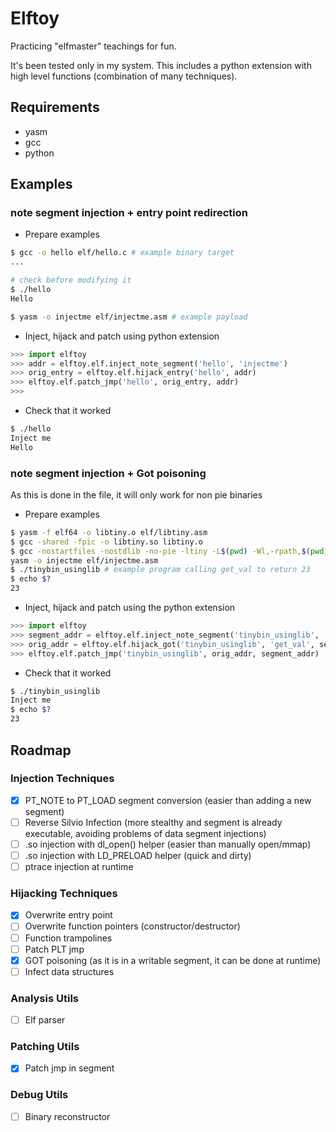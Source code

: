 # Elftoy
Practicing "elfmaster" teachings for fun.

It's been tested only in my system.
This includes a python extension with high level functions (combination of many techniques).

## Requirements
- yasm
- gcc
- python

## Examples

### note segment injection + entry point redirection
- Prepare examples
```bash
$ gcc -o hello elf/hello.c # example binary target
...

# check before modifying it
$ ./hello
Hello

$ yasm -o injectme elf/injectme.asm # example payload
```
- Inject, hijack and patch using python extension
```python
>>> import elftoy
>>> addr = elftoy.elf.inject_note_segment('hello', 'injectme')
>>> orig_entry = elftoy.elf.hijack_entry('hello', addr)
>>> elftoy.elf.patch_jmp('hello', orig_entry, addr)
>>>
```
- Check that it worked
```bash
$ ./hello
Inject me
Hello
```
### note segment injection + Got poisoning

As this is done in the file, it will only work for non pie binaries

- Prepare examples
```bash
$ yasm -f elf64 -o libtiny.o elf/libtiny.asm
$ gcc -shared -fpic -o libtiny.so libtiny.o
$ gcc -nostartfiles -nostdlib -no-pie -ltiny -L$(pwd) -Wl,-rpath,$(pwd) -o tinybin_usinglib elf/tinybin_usinglib.c
yasm -o injectme elf/injectme.asm
$ ./tinybin_usinglib # example program calling get_val to return 23
$ echo $?
23
```
- Inject, hijack and patch using the python extension
```python
>>> import elftoy
>>> segment_addr = elftoy.elf.inject_note_segment('tinybin_usinglib', 'injectme')
>>> orig_addr = elftoy.elf.hijack_got('tinybin_usinglib', 'get_val', segment_addr)
>>> elftoy.elf.patch_jmp('tinybin_usinglib', orig_addr, segment_addr)
```
- Check that it worked
```bash
$ ./tinybin_usinglib
Inject me
$ echo $?
23
```

## Roadmap
### Injection Techniques
- [x] PT\_NOTE to PT\_LOAD segment conversion (easier than adding a new segment)
- [ ] Reverse Silvio Infection (more stealthy and segment is already executable, avoiding problems of data segment injections)
- [ ] .so injection with dl\_open() helper (easier than manually open/mmap)
- [ ] .so injection with LD\_PRELOAD helper (quick and dirty)
- [ ] ptrace injection at runtime

### Hijacking Techniques
- [x] Overwrite entry point
- [ ] Overwrite function pointers (constructor/destructor)
- [ ] Function trampolines
- [ ] Patch PLT jmp
- [x] GOT poisoning (as it is in a writable segment, it can be done at runtime)
- [ ] Infect data structures

### Analysis Utils
- [ ] Elf parser

### Patching Utils
- [x] Patch jmp in segment

### Debug Utils
- [ ] Binary reconstructor
